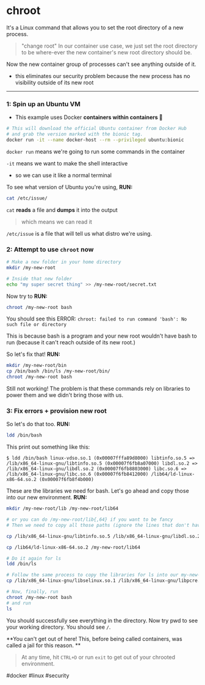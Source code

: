 # chroot
 It's a Linux command that allows you to set the root directory of a new process. 

> "change root" 
 In our container use case, we just set the root directory to be where-ever the new container's new root directory should be.

Now the new container group of processes can't see anything outside of it.
- this eliminates our security problem because the new process has no visibility outside of its new root

---

### 1: Spin up an Ubuntu VM
- This example uses Docker **containers within containers 🤯** 

```bash 
# This will download the official Ubuntu container from Docker Hub 
# and grab the version marked with the bionic tag.
docker run -it --name docker-host --rm --privileged ubuntu:bionic
```

 `docker run` means we're going to run some commands in the container
 
  `-it` means we want to make the shell interactive 
  - so we can use it like a normal terminal

To see what version of Ubuntu you're using, **RUN:**
```bash
cat /etc/issue/
```

`cat` **reads** a file and **dumps** it into the output
> which means we can read it

 `/etc/issue` is a file that will tell us what distro we're using.

### 2: Attempt to use `chroot`  now

```bash 
# Make a new folder in your home directory
mkdir /my-new-root

# Inside that new folder 
echo "my super secret thing" >> /my-new-root/secret.txt
```

Now try to **RUN:**
```bash
chroot /my-new-root bash
```

You should see this ERROR: `chroot: failed to run command 'bash': No such file or directory`

This is because bash is a program and your new root wouldn't have bash to run (because it can't reach outside of its new root.)

So let's fix that! **RUN:**
```bash
mkdir /my-new-root/bin
cp /bin/bash /bin/ls /my-new-root/bin/
chroot /my-new-root bash
```

Still not working! The problem is that these commands rely on libraries to power them and we didn't bring those with us.

### 3: Fix errors + provision new root
 So let's do that too. **RUN:**
```bash 
ldd /bin/bash
```

This print out something like this:

`$ ldd /bin/bash
  linux-vdso.so.1 (0x00007fffa89d8000)
  libtinfo.so.5 => /lib/x86_64-linux-gnu/libtinfo.so.5 (0x00007f6fb8a07000)
  libdl.so.2 => /lib/x86_64-linux-gnu/libdl.so.2 (0x00007f6fb8803000)
  libc.so.6 => /lib/x86_64-linux-gnu/libc.so.6 (0x00007f6fb8412000)
  /lib64/ld-linux-x86-64.so.2 (0x00007f6fb8f4b000)`
  
These are the libraries we need for bash. Let's go ahead and copy those into our new environment. **RUN:**

```bash
mkdir /my-new-root/lib /my-new-root/lib64

# or you can do /my-new-root/lib{,64} if you want to be fancy
# Then we need to copy all those paths (ignore the lines that don't have paths) # into our directory. Make sure you get the right files in the right directory. # In the case above (yours likely will be different) it'd be two commands:

cp /lib/x86_64-linux-gnu/libtinfo.so.5 /lib/x86_64-linux-gnu/libdl.so.2 /lib/x86_64-linux-gnu/libc.so.6 /my-new-root/lib

cp /lib64/ld-linux-x86-64.so.2 /my-new-root/lib64

# Do it again for ls
ldd /bin/ls

# Follow the same process to copy the libraries for ls into our my-new-root.
cp /lib/x86_64-linux-gnu/libselinux.so.1 /lib/x86_64-linux-gnu/libpcre.so.3 /lib/x86_64-linux-gnu/libpthread.so.0 /my-new-root/lib

# Now, finally, run 
chroot /my-new-root bash 
# and run
ls 
```
You should successfully see everything in the directory. Now try pwd to see your working directory. You should see `/`. 

**You can't get out of here! This, before being called containers, was called a jail for this reason. **

> At any time, hit `CTRL+D` or run `exit` to get out of your chrooted environment.

#docker #linux #security
